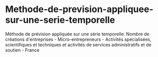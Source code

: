 # Methode-de-prevision-appliquee-sur-une-serie-temporelle
Méthode de prévision appliquée sur une série temporelle: Nombre de créations d'entreprises - Micro-entrepreneurs - Activités spécialisées, scientifiques et techniques et activités de services administratifs et de soutien - France
